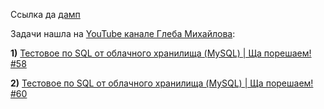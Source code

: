 Ссылка да [дамп](https://drive.google.com/file/d/1cXSREa9DLLKMRi5YKfGr-sblQycILdkG/view?usp=sharing)

Задачи нашла на [YouTube канале Глеба Михайлова](https://www.youtube.com/channel/UClndvajuNPjUjFcKcg0X8OA):

**1)** [Тестовое по SQL от облачного хранилища (MySQL) | Ща порешаем! #58](https://www.youtube.com/watch?v=Y8Cb7eaj8xY) 

**2)** [Тестовое по SQL от облачного хранилища (MySQL) | Ща порешаем! #60](https://www.youtube.com/watch?v=xNyOfkJwyFY&t=1s)

